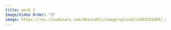 ```yaml
---
title: work 3
Image/Video Order: "3"
image: https://res.cloudinary.com/dhzucwklz/image/upload/v1692291684/_sbs1767_dzwbfz.jpg
---
```

